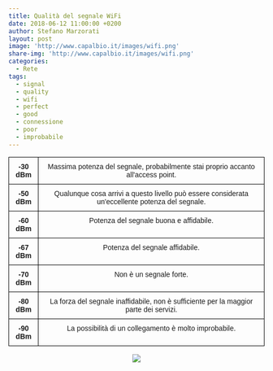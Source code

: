 ```yaml
---
title: Qualità del segnale WiFi
date: 2018-06-12 11:00:00 +0200
author: Stefano Marzorati
layout: post
image: 'http://www.capalbio.it/images/wifi.png'
share-img: 'http://www.capalbio.it/images/wifi.png'
categories:
  - Rete
tags:
  - signal
  - quality
  - wifi
  - perfect
  - good
  - connessione
  - poor
  - improbabile
---
```

<center>
<style type="text/css">
.tg  {border-collapse:collapse;border-spacing:0;}
.tg td{font-family:Arial, sans-serif;font-size:14px;padding:10px 5px;border-style:solid;border-width:1px;overflow:hidden;word-break:normal;border-color:black;}
.tg th{font-family:Arial, sans-serif;font-size:14px;font-weight:normal;padding:10px 5px;border-style:solid;border-width:1px;overflow:hidden;word-break:normal;border-color:black;}
.tg .tg-baqh{text-align:center;vertical-align:top}
.tg .tg-amwm{font-weight:bold;text-align:center;vertical-align:top}
</style>
<table class="tg">
  <tr>
    <th class="tg-amwm">﻿-30 dBm</th>
    <th class="tg-baqh">Massima potenza del segnale, probabilmente stai proprio accanto all'access point.</th>
  </tr>
  <tr>
    <td class="tg-amwm">-50 dBm</td>
    <td class="tg-baqh">Qualunque cosa arrivi a questo livello può essere considerata un'eccellente potenza del segnale.</td>
  </tr>
  <tr>
    <td class="tg-amwm">-60 dBm</td>
    <td class="tg-baqh">Potenza del segnale buona e affidabile.</td>
  </tr>
  <tr>
    <td class="tg-amwm">-67 dBm</td>
    <td class="tg-baqh">Potenza del segnale affidabile.</td>
  </tr>
  <tr>
    <td class="tg-amwm">-70 dBm</td>
    <td class="tg-baqh">Non è un segnale forte.</td>
  </tr>
  <tr>
    <td class="tg-amwm">-80 dBm</td>
    <td class="tg-baqh">La forza del segnale inaffidabile, non è sufficiente per la maggior parte dei servizi.</td>
  </tr>
  <tr>
    <td class="tg-amwm">-90 dBm</td>
    <td class="tg-baqh">La possibilità di un collegamento è molto improbabile.</td>
  </tr>
</table>   
   
      
<img src="https://eyesaas.com/wp-content/uploads/what-is-a-good-wifi-signal-1024x576.png"></center>